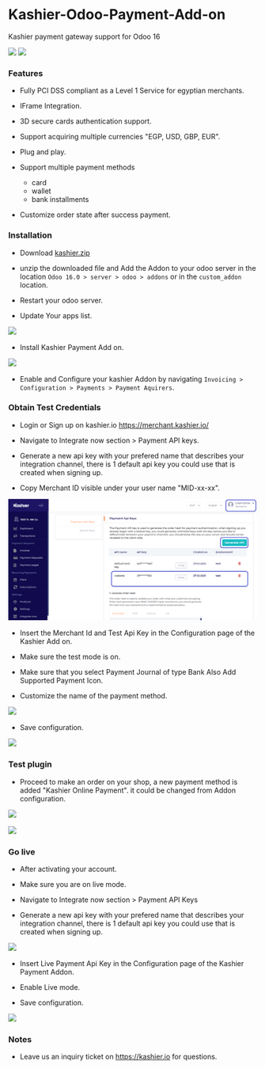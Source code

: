 # Kashier-Odoo-Payment-Add-on
Kashier payment gateway support for Odoo 16


![](https://raw.githubusercontent.com/Kashier-payments/Kashier-Odoo-Payment-Add-on/v16/steps/kashier-logo.png)
![](https://raw.githubusercontent.com/Kashier-payments/Kashier-Odoo-Payment-Add-on/v16/steps/odoo-logo.png)

### Features

- Fully PCI DSS compliant as a Level 1 Service for egyptian merchants.

- IFrame Integration.

- 3D secure cards authentication support.

- Support acquiring multiple currencies "EGP, USD, GBP, EUR".

- Plug and play.

- Support multiple payment methods
     
     - card 
     - wallet
     - bank installments

- Customize order state after success payment.

### Installation


- Download [kashier.zip](https://raw.githubusercontent.com/Kashier-payments/Kashier-Odoo-Payment-Add-on/raw/v16/payment_kashier.zip)

- unzip the downloaded file and Add the Addon to your odoo server in the location `Odoo 16.0 > server > odoo > addons` or in the `custom_addon` location.

- Restart your odoo server.

- Update Your apps list.

![](https://raw.githubusercontent.com/Kashier-payments/Kashier-Odoo-Payment-Add-on/v16/steps/update_apps_list.png)

- Install Kashier Payment Add on.

![](https://raw.githubusercontent.com/Kashier-payments/Kashier-Odoo-Payment-Add-on/v16/steps/kashier_addon_install.png)

- Enable and Configure your kashier Addon by navigating `Invoicing > Configuration > Payments > Payment Aquirers`.

### Obtain Test Credentials

- Login or Sign up on kashier.io https://merchant.kashier.io/

- Navigate to Integrate now section > Payment API keys.

- Generate a new api key with your prefered name that describes your integration channel, there is 1 default api key you could use that is created when signing up.

- Copy Merchant ID visible under your user name "MID-xx-xx".

![](https://raw.githubusercontent.com/Kashier-payments/Kashier-Odoo-15-Payment-Add-on/main/steps/apikey_mid_test.png)

- Insert the Merchant Id and Test Api Key in the Configuration page of the Kashier Add on.

- Make sure the test mode is on.

- Make sure that you select Payment Journal of type Bank Also Add Supported Payment Icon.

- Customize the name of the payment method.

![](https://raw.githubusercontent.com/Kashier-payments/Kashier-Odoo-Payment-Add-on/v16/steps/module_configuration_plus.png)

- Save configuration.

![](https://raw.githubusercontent.com/Kashier-payments/Kashier-Odoo-Payment-Add-on/v16/steps/module_configuration_test.png)

### Test plugin 

- Proceed to make an order on your shop, a new payment method is added "Kashier Online Payment". it could be changed from Addon configuration.

![](https://raw.githubusercontent.com/Kashier-payments/Kashier-Odoo-Payment-Add-on/v16/steps/module_test_payment_1.png)

![](https://raw.githubusercontent.com/Kashier-payments/Kashier-Odoo-Payment-Add-on/v16/steps/module_test_payment_2.png)

### Go live

- After activating your account.

- Make sure you are on live mode.

- Navigate to Integrate now section > Payment API Keys

- Generate a new api key with your prefered name that describes your integration channel, there is 1 default api key you could use that is created when signing up.

![](https://raw.githubusercontent.com/Kashier-payments/Kashier-Odoo-Payment-Add-on/v16/steps/apikey_mid_live.png)

- Insert Live Payment Api Key in the Configuration page of the Kashier Payment Addon.

- Enable Live mode.

- Save configuration.

![](https://raw.githubusercontent.com/Kashier-payments/Kashier-Odoo-Payment-Add-on/v16/steps/module_configuration_live.png)

### Notes

- Leave us an inquiry ticket on https://kashier.io for questions.
